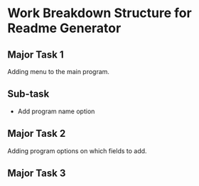 Work Breakdown Structure for Readme Generator
=============================================

Major Task 1
------------
Adding menu to the main program.

Sub-task
--------
- Add program name option


Major Task 2
------------
Adding program options on which fields to add.



Major Task 3
------------


